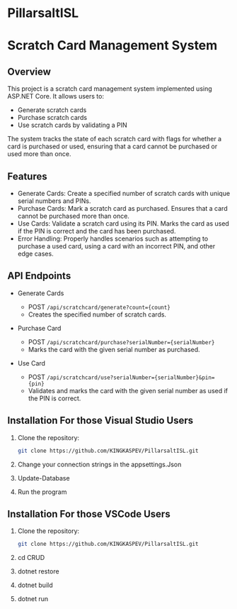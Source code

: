# PillarsaltISL


# Scratch Card Management System


## Overview


This project is a scratch card management system implemented using ASP.NET Core. It allows users to:


- Generate scratch cards
- Purchase scratch cards
- Use scratch cards by validating a PIN


The system tracks the state of each scratch card with flags for whether a card is purchased or used, ensuring that a card cannot be purchased or used more than once.


## Features


- Generate Cards: Create a specified number of scratch cards with unique serial numbers and PINs.
- Purchase Cards: Mark a scratch card as purchased. Ensures that a card cannot be purchased more than once.
- Use Cards: Validate a scratch card using its PIN. Marks the card as used if the PIN is correct and the card has been purchased.
- Error Handling: Properly handles scenarios such as attempting to purchase a used card, using a card with an incorrect PIN, and other edge cases.


## API Endpoints


- Generate Cards
  - POST `/api/scratchcard/generate?count={count}`
  - Creates the specified number of scratch cards.


- Purchase Card
  - POST `/api/scratchcard/purchase?serialNumber={serialNumber}`
  - Marks the card with the given serial number as purchased.


- Use Card
  - POST `/api/scratchcard/use?serialNumber={serialNumber}&pin={pin}`
  - Validates and marks the card with the given serial number as used if the PIN is correct.


## Installation For those Visual Studio Users


1. Clone the repository:
   ```bash
   git clone https://github.com/KINGKASPEV/PillarsaltISL.git


2. Change your connection strings in the appsettings.Json


3. Update-Database


3. Run the program


## Installation For those VSCode Users


1. Clone the repository:
   ```bash
   git clone https://github.com/KINGKASPEV/PillarsaltISL.git


2. cd CRUD


3. dotnet restore


4. dotnet build


5. dotnet run



